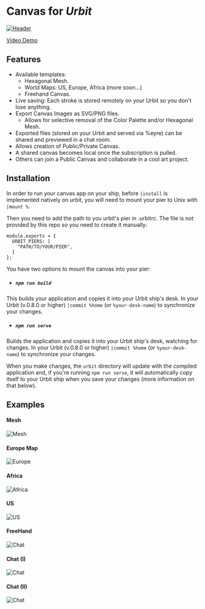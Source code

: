 # **Canvas** for *Urbit*

[![Header](/images/canvas.png)](https://www.youtube.com/watch?v=S6DySv730Hw)

[Video Demo](https://www.youtube.com/watch?v=S6DySv730Hw)

## Features

- Available templates:
  - Hexagonal Mesh.
  - World Maps: US, Europe, Africa (more soon...)
  - Freehand Canvas.
- Live saving: Each stroke is stored remotely on your Urbit so you don't lose anything.
- Export Canvas Images as SVG/PNG files.
  - Allows for selective removal of the Color Palette and/or Hexagonal Mesh.
- Exported files (stored on your Urbit and served via %eyre) can be shared and previewed in a chat room.
- Allows creation of Public/Private Canvas.
- A shared canvas becomes local once the subscription is pulled.
- Others can join a Public Canvas and collaborate in a cool art project.

## Installation

In order to run your canvas app on your ship, before `|install` is implemented natively on urbit, you will need to mount your pier to Unix with `|mount %`.

Then you need to add the path to you urbit's pier in .urbitrc. The file is not provided by this repo so you need to create it manually:

```
module.exports = {
  URBIT_PIERS: [
    "PATH/TO/YOUR/PIER",
  ]
};
```

You have two options to mount the canvas into your pier:

- ##### `npm run build`

This builds your application and copies it into your Urbit ship's desk. In your Urbit (v.0.8.0 or higher) `|commit %home` (or `%your-desk-name`) to synchronize your changes.

- ##### `npm run serve`

Builds the application and copies it into your Urbit ship's desk, watching for changes. In your Urbit (v.0.8.0 or higher) `|commit %home` (or `%your-desk-name`) to synchronize your changes.

When you make changes, the `urbit` directory will update with the compiled application and, if you're running `npm run serve`, it will automatically copy itself to your Urbit ship when you save your changes (more information on that below).

## Examples

#### Mesh
![Mesh](/images/export-mesh.png)
#### Europe Map
![Europe](/images/europe.png)
#### Africa
![Africa](/images/exported-africa.svg)
#### US
![US](/images/export.png)
#### FreeHand
![Chat](/images/freehand.png)
#### Chat (I)
![Chat](/images/share-chat.png)
#### Chat (II)
![Chat](/images/chat.png)
